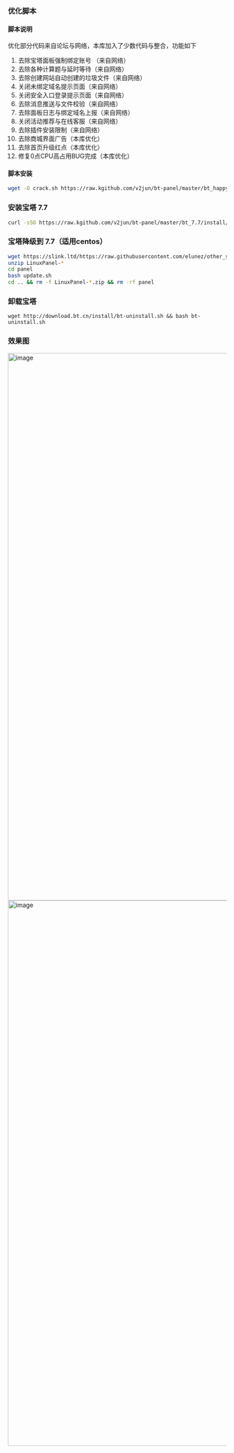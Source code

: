 ### 优化脚本
#### 脚本说明
优化部分代码来自论坛与网络，本库加入了少数代码与整合，功能如下
1. 去除宝塔面板强制绑定账号 （来自网络）
2. 去除各种计算题与延时等待（来自网络）
3. 去除创建网站自动创建的垃圾文件（来自网络）
4. 关闭未绑定域名提示页面（来自网络）
5. 关闭安全入口登录提示页面（来自网络）
6. 去除消息推送与文件校验（来自网络）
7. 去除面板日志与绑定域名上报（来自网络）
8. 关闭活动推荐与在线客服（来自网络）
9. 去除插件安装限制（来自网络）
10. 去除商城界面广告（本库优化）
11. 去除首页升级红点（本库优化）
12. 修复0点CPU高占用BUG完成（本库优化）
#### 脚本安装
```bash
wget -O crack.sh https://raw.kgithub.com/v2jun/bt-panel/master/bt_happy/crack.sh && chmod +x crack.sh && ./crack.sh
```

### 安装宝塔 7.7

```bash
curl -sSO https://raw.kgithub.com/v2jun/bt-panel/master/bt_7.7/install/install.sh && bash install.sh
```

### 宝塔降级到 7.7（适用centos）

```bash
wget https://slink.ltd/https://raw.githubusercontent.com/elunez/other_script/master/btpanel-v7.7.0/install/src/LinuxPanel-7.7.0.zip
unzip LinuxPanel-*
cd panel
bash update.sh
cd .. && rm -f LinuxPanel-*.zip && rm -rf panel
```

### 卸载宝塔

```
wget http://download.bt.cn/install/bt-uninstall.sh && bash bt-uninstall.sh
```
### 效果图

<img width="1259" alt="image" src="https://user-images.githubusercontent.com/42142420/190320252-4e53840f-98c8-49e0-b6a9-d9517060dadd.png">

<img width="1255" alt="image" src="https://user-images.githubusercontent.com/42142420/190320337-3b8d3de3-479c-460e-be13-0d2ca3170a90.png">
